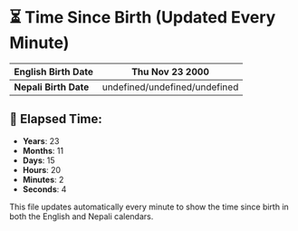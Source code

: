 # ⏳ Time Since Birth (Updated Every Minute)

| **English Birth Date** | Thu Nov 23 2000 |
|------------------------|-------------------------------------|
| **Nepali Birth Date**  | undefined/undefined/undefined                  |

## 📅 Elapsed Time:

- **Years**: 23
- **Months**: 11
- **Days**: 15
- **Hours**: 20
- **Minutes**: 2
- **Seconds**: 4

This file updates automatically every minute to show the time since birth in both the English and Nepali calendars.